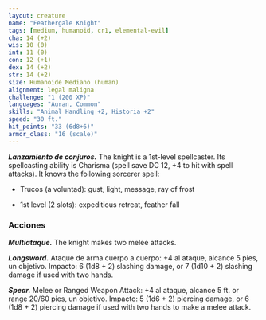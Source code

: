 ```yaml
---
layout: creature
name: "Feathergale Knight"
tags: [medium, humanoid, cr1, elemental-evil]
cha: 14 (+2)
wis: 10 (0)
int: 11 (0)
con: 12 (+1)
dex: 14 (+2)
str: 14 (+2)
size: Humanoide Mediano (human)
alignment: legal maligna
challenge: "1 (200 XP)"
languages: "Auran, Common"
skills: "Animal Handling +2, Historia +2"
speed: "30 ft."
hit_points: "33 (6d8+6)"
armor_class: "16 (scale)"
---
```


***Lanzamiento de conjuros.*** The knight is a 1st-level spellcaster. Its spellcasting ability is Charisma (spell save DC 12, +4 to hit with spell attacks). It knows the following sorcerer spell:

* Trucos (a voluntad): gust, light, message, ray of frost

* 1st level (2 slots): expeditious retreat, feather fall

### Acciones

***Multiataque.*** The knight makes two melee attacks.

***Longsword.*** Ataque de arma cuerpo a cuerpo: +4 al ataque, alcance 5 pies, un objetivo. Impacto: 6 (1d8 + 2) slashing damage, or 7 (1d10 + 2) slashing damage if used with two hands.

***Spear.*** Melee or Ranged Weapon Attack: +4 al ataque, alcance 5 ft. or range 20/60 pies, un objetivo. Impacto: 5 (1d6 + 2) piercing damage, or 6 (1d8 + 2) piercing damage if used with two hands to make a melee attack.